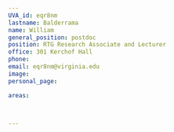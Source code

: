 ```yaml
---
UVA_id: eqr8nm
lastname: Balderrama
name: William
general_position: postdoc
position: RTG Research Associate and Lecturer
office: 301 Kerchof Hall
phone: 
email: eqr8nm@virginia.edu
image: 
personal_page: 

areas:



---
```


